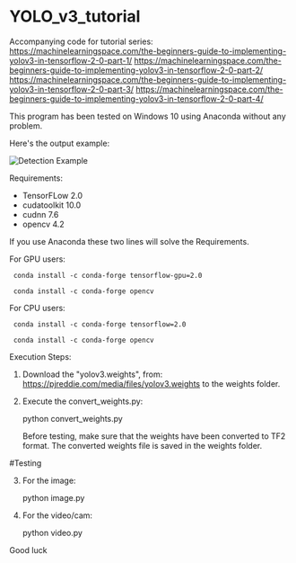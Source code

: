 # YOLO_v3_tutorial
Accompanying code for tutorial series:
https://machinelearningspace.com/the-beginners-guide-to-implementing-yolov3-in-tensorflow-2-0-part-1/
https://machinelearningspace.com/the-beginners-guide-to-implementing-yolov3-in-tensorflow-2-0-part-2/
https://machinelearningspace.com/the-beginners-guide-to-implementing-yolov3-in-tensorflow-2-0-part-3/
https://machinelearningspace.com/the-beginners-guide-to-implementing-yolov3-in-tensorflow-2-0-part-4/

This program has been tested on Windows 10 using Anaconda without any problem.

Here's the output example:

![Detection Example](https://machinelearningspace.com/wp-content/uploads/2020/01/val2.jpg)


Requirements:
- TensorFLow 2.0
- cudatoolkit 10.0
- cudnn 7.6 
- opencv 4.2

If you use Anaconda these two lines will solve the Requirements.

  For GPU users:
  
     conda install -c conda-forge tensorflow-gpu=2.0
     
     conda install -c conda-forge opencv
     
  For CPU users:
  
     conda install -c conda-forge tensorflow=2.0
     
     conda install -c conda-forge opencv


Execution Steps:

1. Download the "yolov3.weights", from:
https://pjreddie.com/media/files/yolov3.weights
to the weights folder.

2. Execute the convert_weights.py:

   python convert_weights.py

   Before testing, make sure that the weights have been converted to TF2 format.
   The converted weights file is saved in the weights folder.

#Testing

3. For the image:

   python image.py

4. For the video/cam:

   python video.py

Good luck
